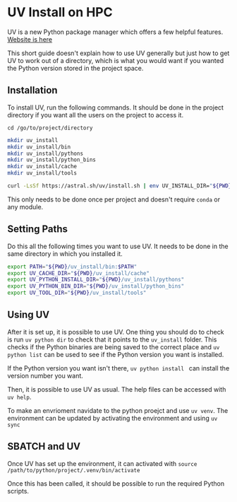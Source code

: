 # UV Install on HPC

UV is a new Python package manager which offers a few helpful features.
[Website is here](https://docs.astral.sh/uv/)

This short guide doesn't explain how to use UV generally but just how to get UV to work out of a directory, which is what you would want if you wanted the Python version stored in the project space.

## Installation

To install UV, run the following commands.
It should be done in the project directory if you want all the users on the project to access it.

`cd /go/to/project/directory`

```bash
mkdir uv_install
mkdir uv_install/bin
mkdir uv_install/pythons
mkdir uv_install/python_bins
mkdir uv_install/cache
mkdir uv_install/tools

curl -LsSf https://astral.sh/uv/install.sh | env UV_INSTALL_DIR="${PWD}/uv_install/bin" INSTALLER_NO_MODIFY_PATH=1 sh
```

This only needs to be done once per project and doesn't require `conda` or any module.

## Setting Paths

Do this all the following times you want to use UV.
It needs to be done in the same directory in which you installed it.

```bash
export PATH="${PWD}/uv_install/bin:$PATH"
export UV_CACHE_DIR="${PWD}/uv_install/cache"
export UV_PYTHON_INSTALL_DIR="${PWD}/uv_install/pythons"
export UV_PYTHON_BIN_DIR="${PWD}/uv_install/python_bins"
export UV_TOOL_DIR="${PWD}/uv_install/tools"
```

## Using UV

After it is set up, it is possible to use UV.
One thing you should do to check is run `uv python dir` to check that it points to the `uv_install` folder.
This checks if the Python binaries are being saved to the correct place and `uv python list` can be used to see if the Python version you want is installed.

If the Python version you want isn't there, `uv python install ` can install the version number you want. 

Then, it is possible to use UV as usual.
The help files can be accessed with `uv help`.

To make an envrioment navidate to the python proejct and use `uv venv`.
The environment can be updated by activating the environment and using `uv sync`

## SBATCH and UV

Once UV has set up the environment, it can activated with
`source /path/to/python/project/.venv/bin/activate`

Once this has been called, it should be possible to run the required Python scripts.